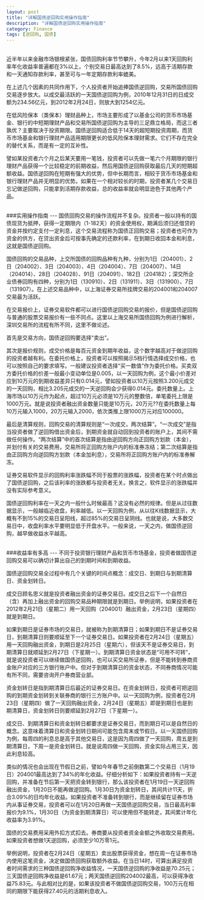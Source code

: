 ```yaml
---
layout: post
title: "详解国债逆回购实用操作指南"
description: "详解国债逆回购实用操作指南"
category: Finance
tags: [逆回购, 国债]
---
```

<br/>
近半年以来金融市场银根紧张，国债回购利率节节攀升，今年2月以来1天回购利率年化收益率普遍都在3%以上，个别交易日最高达到了8.5%，远高于活期存款和一天通知存款利率，甚至可与一年定期存款利率媲美。
 
在上述几个因素的共同作用下，个人投资者开始追捧国债逆回购，交易所国债回购交易逐步放大。以成交最活跃的一天国债逆回购为例，2010年12月31日的日成交额为234.56亿元，到2012年2月24日，则放大到1254亿元。

在低风险保本（类保本）理财品种上，市场主要形成了以基金公司的货币市场基金、银行的中短期理财产品和交易所国债逆回购为主导的三足鼎立格局，而这三者孰优？主要取决于投资期限。国债逆回购适合低于14天的超短期投资周期，而货币市场基金和银行理财产品适用期限更长的低风险保本理财需求。它们不存在完全的替代关系，而是有一定的互补性。
　　

譬如某投资者六个月之后某天要用一笔钱，投资者可以先做一笔六个月期限的银行理财产品获得一个比较稳定的前期收益，然后用国债逆回购获取最后几天的短期超额收益。国债逆回购在短期有强大的优势，但中长期而言，相较于货币市场基金和银行理财产品并无明显的优势。如果在一个相对较长的时期，投资者某几个交易日忘记做逆回购，只能拿到活期存款收益，总的收益率就会明显逊色于其他两个产品。

<br/>
###实用操作指南
---
国债回购交易的操作流程并不复杂。投资者一般以持有的国债现货为抵押，获得一定期限内（1-182天）的资金使用权，期满后须归还借贷的资金并按约定支付一定利息，这个交易流程称为国债正回购交易；投资者也可作为资金的供方，在贷出资金后可按事先确定的还款利率，在到期日收回本金和利息，这就是国债逆回购。

国债回购的交易品种，上交所国债的回购品种有九种，分别为1日（204001）、2日（204002）、3日（204003）、4日（204004）、7日（204007）、14日（204014）、28日（204028）、91日（204091）、182日（204182）；深交所企业债券回购有四种，分别为1日（130910）、2日（131911）、3日（131900）、7日（131907）。在上述交易品种中，以上海证券交易所挂牌交易的204001和204007交易最为活跃。

在交易报价上，证券交易软件都可以进行国债逆回购交易的报价，但是国债逆回购与普通的股票交易报价有一些不同点。这里以上海交易所国债回购为例进行解析，深圳交易所的流程有所不同，这里不做论述。

首先是交易方向，国债逆回购要选择“卖出”。

其次是报价规则，成交价格是每百元资金到期年收益，这个数字越高对于做逆回购的投资者越有利。在委托价格上，投资者可以按照揭示5档行情选择成交价格，也可以按照自己的要求填写。一般建议投资者选择“买一数值”作为委托价格。买卖双方委托价格的价差一般最小变动单位是0.005，以一天回购为例，这个最小价差对应到10万元的到期收益差异只有0.014元，譬如投资者以10万元按照3.200元成交的一天回购，相比3.205元成交的一天逆回购会少获得0.014元。委托数量上。上海市场以10万元作为起点，超过10万元必须是10万元的整数倍，单笔委托上限是1000万元。就是说投资者融出资金数量只能是10万元，20万元??在委托数量上每10万元输入1000，20万元输入2000，依次类推上限1000万元对应100000。

最后是清算规则，回购交易的清算规则是“一次成交，两次结算”。“一次成交”是指当投资者做了逆回购借出资金后，到期资金就自动回到投资者的账户上，其间不需做任何操作。“两次结算”中的首次结算是指由逆回购方向正回购方划款（本金），并划付有关的交易费用，交易所将正回购方账户内的标准券冻结；第二次结算是指由正回购方向逆回购方划款（本金加利息），交易所将正回购方账户内的标准券解冻。

证券交易软件显示的回购利率涨跌幅不同于股票的涨跌幅，投资者在某个时点做出了国债逆回购，之后该利率的涨跌都与投资者无关。换言之，软件显示的涨跌幅并没有实际参考意义。

国债逆回购利率在一天之内一般什么时候最高？这没有必然的规律。但是从过往数据显示，一般越临近收盘，利率越低。以一天回购为例，从以往K线数据显示，大概有不到15%的交易日呈阳线，超过85%的交易日呈阴线。也就是说，大多数交易日中，收盘利率水平要明显低于开盘水平。一般来说，一天之内，做国债逆回购，越早做收益水平越高。

<br/>
###收益率有多高
---
不同于投资银行理财产品和货币市场基金，投资者做国债逆回购交易可以确切计算出自己的到期时间和到期收益。

国债逆回购交易全过程中有几个关键的时间点概念：成交日、到期日与到期清算日、资金划转日。

成交日顾名思义就是投资者融出资金的证券交易日。成交日之后下一个自然日（含）再加上融出资金的回购交易品种期限就是到期日。举例说明，如果投资者在2012年2月21日（星期二）用一天回购（204001）融出资金，2月23日（星期四）就是到期日。

如果到期日是证券市场的交易日，就被称为到期清算日；如果到期日不是证券交易日，到期清算日则要顺延至下一个证券交易日。如果投资者在2月24日（星期五）用一天回购融出资金，到期日是2月25日（星期六），但该天不是证券交易日，到期清算日就顺延到2月27日（下星期一）。到期清算日资金状态是“可用不可转”，就是说投资者可以继续做国债逆回购，也可以买交易所证券，但是不能转到券商资金账户对应的三方银行账户中。但对于到期清算日的资金状态，不同券商情况可能有所不同，需要咨询开户券商营业部。

资金划转日是指到期清算日后最近的证券交易日。在资金划转日，投资者可把逆回购的到期资金划转到关联券商的银行三方账户中。以一天回购为例，投资者在2月23日（星期四）做了一天回购融出资金，2月24日（星期五）即是到期日也是到期清算日，资金划转日则要顺延到2月27日（下星期一）。

成交日、到期清算日和资金划转日都要求是证券交易日，而到期日可以是自然日的概念。这意味着清算日和资金划转日期间可能包含周末或节假日。以一天国债回购为例，每周四的利息总是高于其他交易日，这是因为周四做了一天回购，周五是到期清算日，下周一是资金划转日。就是说周四做一天回购，资金实际占用三天，因此利息较高。

类似的情况也会出现在节假日之前，譬如今年春节之前倒数第二个交易日（1月19日）204001最高达到了34%的年化收益。仔细分析如下：如果投资者持有一天逆回购，并准备在节后第一天把资金转到银行，那么该投资者在1月19日一天逆回购融出资金，1月20日不能再做逆回购。1月30日为资金划转日，其间共计11天，折合3.09%的日均年化收益。如果投资者不准备转到银行，而是继续留在证券市场内从事证券交易，投资者可以在1月20日再做一天国债逆回购交易，当日最高利率报价为9.1%，1月30日（为资金到期清算日）可以使用但不能转走，其间累计年化收益率为3.91%。

国债的交易费用采用外扣方式扣去。券商要从投资者资金金额之外收取交易费用。如果投资者想做1天逆回购，必须至少10万零1元。

举例说明，投资者在2月24日（星期五）卖出股票获得资金，想在周一在证券市场内使用这笔资金，决定做国债回购获取额外收益。在当日14时，可算出满足投资者时间需求的三种国债逆回购净收益情况，一天国债逆回购的净收益是70.25元；三天国债逆回购净收益是61.67元；两天国债逆回购204002最高，可以获得净收益75.83元。与此相对比的是，如果该投资者不做国债逆回购交易，100万元在相同的期限下能获得27.40元的活期利息收入。

